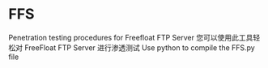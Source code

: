 # FFS
Penetration testing procedures for Freefloat FTP Server
您可以使用此工具轻松对 FreeFloat FTP Server 进行渗透测试
Use python to compile the FFS.py file

